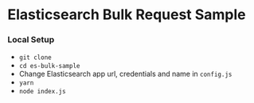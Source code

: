 # Elasticsearch Bulk Request Sample

### Local Setup

* `git clone `
* `cd es-bulk-sample`
* Change Elasticsearch app url, credentials and name in `config.js`
* `yarn`
* `node index.js`

